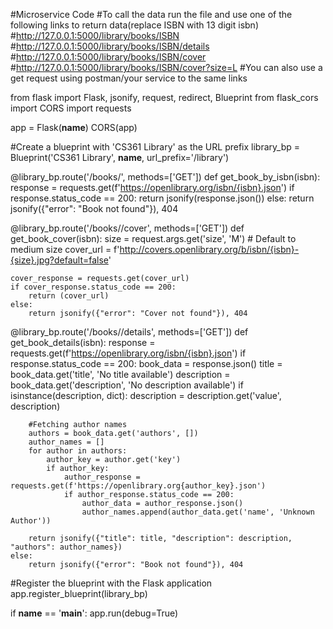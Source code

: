 #Microservice Code
#To call the data run the file and use one of the following links to return data(replace ISBN with 13 digit isbn)
#http://127.0.0.1:5000/library/books/ISBN
#http://127.0.0.1:5000/library/books/ISBN/details
#http://127.0.0.1:5000/library/books/ISBN/cover
#http://127.0.0.1:5000/library/books/ISBN/cover?size=L
#You can also use a get request using postman/your service to the same links

from flask import Flask, jsonify, request, redirect, Blueprint
from flask_cors import CORS
import requests

app = Flask(__name__)
CORS(app)

#Create a blueprint with 'CS361 Library' as the URL prefix
library_bp = Blueprint('CS361 Library', __name__, url_prefix='/library')

@library_bp.route('/books/<isbn>', methods=['GET'])
def get_book_by_isbn(isbn):
    response = requests.get(f'https://openlibrary.org/isbn/{isbn}.json')
    if response.status_code == 200:
        return jsonify(response.json())
    else:
        return jsonify({"error": "Book not found"}), 404

@library_bp.route('/books/<isbn>/cover', methods=['GET'])
def get_book_cover(isbn):
    size = request.args.get('size', 'M')  # Default to medium size
    cover_url = f'http://covers.openlibrary.org/b/isbn/{isbn}-{size}.jpg?default=false'

    cover_response = requests.get(cover_url)
    if cover_response.status_code == 200:
        return (cover_url)
    else:
        return jsonify({"error": "Cover not found"}), 404

@library_bp.route('/books/<isbn>/details', methods=['GET'])
def get_book_details(isbn):
    response = requests.get(f'https://openlibrary.org/isbn/{isbn}.json')
    if response.status_code == 200:
        book_data = response.json()
        title = book_data.get('title', 'No title available')
        description = book_data.get('description', 'No description available')
        if isinstance(description, dict):
            description = description.get('value', description)

        #Fetching author names
        authors = book_data.get('authors', [])
        author_names = []
        for author in authors:
            author_key = author.get('key')
            if author_key:
                author_response = requests.get(f'https://openlibrary.org{author_key}.json')
                if author_response.status_code == 200:
                    author_data = author_response.json()
                    author_names.append(author_data.get('name', 'Unknown Author'))

        return jsonify({"title": title, "description": description, "authors": author_names})
    else:
        return jsonify({"error": "Book not found"}), 404

#Register the blueprint with the Flask application
app.register_blueprint(library_bp)

if __name__ == '__main__':
    app.run(debug=True)
